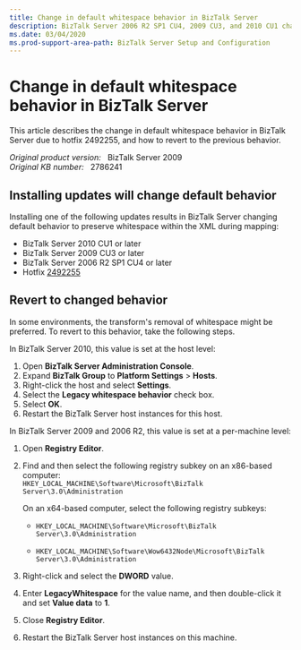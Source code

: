 ```yaml
---
title: Change in default whitespace behavior in BizTalk Server
description: BizTalk Server 2006 R2 SP1 CU4, 2009 CU3, and 2010 CU1 changed default whitespace behavior. This article describes how to revert to the previous behavior if needed.
ms.date: 03/04/2020
ms.prod-support-area-path: BizTalk Server Setup and Configuration
---
```

# Change in default whitespace behavior in BizTalk Server

This article describes the change in default whitespace behavior in BizTalk Server due to hotfix 2492255, and how to revert to the previous behavior.

_Original product version:_ &nbsp; BizTalk Server 2009  
_Original KB number:_ &nbsp; 2786241

## Installing updates will change default behavior

Installing one of the following updates results in BizTalk Server changing default behavior to preserve whitespace within the XML during mapping:

- BizTalk Server 2010 CU1 or later
- BizTalk Server 2009 CU3 or later
- BizTalk Server 2006 R2 SP1 CU4 or later
- Hotfix [2492255](https://support.microsoft.com/help/2492255)

## Revert to changed behavior

In some environments, the transform's removal of whitespace might be preferred. To revert to this behavior, take the following steps.

In BizTalk Server 2010, this value is set at the host level:

1. Open **BizTalk Server Administration Console**.
2. Expand **BizTalk Group** to **Platform Settings** > **Hosts**.
3. Right-click the host and select **Settings**.
4. Select the **Legacy whitespace behavior** check box.
5. Select **OK**.
6. Restart the BizTalk Server host instances for this host.

In BizTalk Server 2009 and 2006 R2, this value is set at a per-machine level:

1. Open **Registry Editor**.
2. Find and then select the following registry subkey on an x86-based computer:  
    `HKEY_LOCAL_MACHINE\Software\Microsoft\BizTalk Server\3.0\Administration`

    On an x64-based computer, select the following registry subkeys:

    - `HKEY_LOCAL_MACHINE\Software\Microsoft\BizTalk Server\3.0\Administration`

    - `HKEY_LOCAL_MACHINE\Software\Wow6432Node\Microsoft\BizTalk Server\3.0\Administration`

3. Right-click and select the **DWORD** value.
4. Enter **LegacyWhitespace** for the value name, and then double-click it and set **Value data** to **1**.
5. Close **Registry Editor**.
6. Restart the BizTalk Server host instances on this machine.

